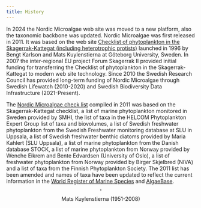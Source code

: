 ```yaml
---
title: History
---
```


In 2024 the Nordic Microalgae web site was moved to a new platform, also the taxonomic backbone was updated. Nordic Microalgae was first released in 2011. It was based on the web site [Checklist of phytoplankton in the Skagerrak-Kattegat (including heterotrophic protists)](http://www.smhi.se/oceanografi/oce_info_data/plankton_checklist/ssshome.htm) launched in 1996 by Bengt Karlson and Mats Kuylenstierna at Göteborg University, Sweden. In 2007 the inter-regional EU project Forum Skagerrak II provided initial funding for transferring the Checklist of phytoplankton in the Skagerrak-Kattegat to modern web site technology. Since 2010 the Swedish Research Council  has provided long-term funding of Nordic Microalgae through Swedish Lifewatch (2010-2020) and Swedish Biodiversity Data Infrastructure (2021-Present).

The [Nordic Microalgae check list](http://nordicmicroalgae.org/checklists) compiled in 2011 was based on the Skagerrak-Kattegat checklist, a list of marine phytoplankton monitored in Sweden provided by SMHI,  the list of taxa in the HELCOM Phytoplankton Expert Group list of taxa and biovolumes, a list of Swedish freshwater phytoplankton from the Swedish Freshwater monitoring database at SLU in Uppsala, a list of Swedish freshwater benthic diatoms provided by Maria Kahlert (SLU Uppsala), a list of marine phytoplankton from the Danish database STOCK, a list of marine phytoplankton from Norway provided by Wenche Eikrem and Bente Edvardsen (University of Oslo), a list of freshwater phytoplankton from Norway provided by Birger Skjelbred (NIVA) and a list of taxa from the Finnish Phytoplankton Society. The 2011 list has been amended and names of taxa have been updated to reflect the current information in the [World Register of Marine Species](https://www.marinespecies.org/) and [AlgaeBase](https://www.algaebase.org/).

<div style="text-align:center;">
  <p><img src="/sites/default/files/mats_kuylenstierna_0.jpg" alt="" style="border:1px solid #000;" /></p>
  <p>Mats Kuylenstierna (1951-2008)</p>
</div>
